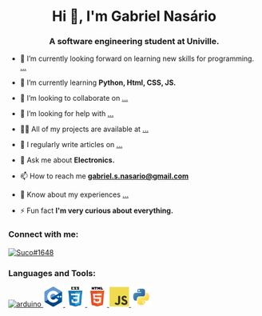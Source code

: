 <h1 align="center">Hi 👋, I'm Gabriel Nasário</h1>
<h3 align="center">A software engineering student at Univille.</h3>

- 🔭 I’m currently looking forward on learning new skills for programming. [...](...)

- 🌱 I’m currently learning **Python, Html, CSS, JS.**

- 👯 I’m looking to collaborate on [...](...)

- 🤝 I’m looking for help with [...](...)

- 👨‍💻 All of my projects are available at [...](...)

- 📝 I regularly write articles on [...](...)

- 💬 Ask me about **Electronics.**

- 📫 How to reach me **gabriel.s.nasario@gmail.com**

- 📄 Know about my experiences [...](...)

- ⚡ Fun fact **I'm very curious about everything.**

<h3 align="left">Connect with me:</h3>
<p align="left">
<a href="https://discord.gg/Suco#1648" target="blank"><img align="center" src="https://raw.githubusercontent.com/rahuldkjain/github-profile-readme-generator/master/src/images/icons/Social/discord.svg" alt="Suco#1648" height="30" width="40" /></a>
</p>

<h3 align="left">Languages and Tools:</h3>
<p align="left"> <a href="https://www.arduino.cc/" target="_blank" rel="noreferrer"> <img src="https://cdn.worldvectorlogo.com/logos/arduino-1.svg" alt="arduino" width="40" height="40"/> </a> <a href="https://www.w3schools.com/cpp/" target="_blank" rel="noreferrer"> <img src="https://raw.githubusercontent.com/devicons/devicon/master/icons/cplusplus/cplusplus-original.svg" alt="cplusplus" width="40" height="40"/> </a> <a href="https://www.w3schools.com/css/" target="_blank" rel="noreferrer"> <img src="https://raw.githubusercontent.com/devicons/devicon/master/icons/css3/css3-original-wordmark.svg" alt="css3" width="40" height="40"/> </a> <a href="https://www.w3.org/html/" target="_blank" rel="noreferrer"> <img src="https://raw.githubusercontent.com/devicons/devicon/master/icons/html5/html5-original-wordmark.svg" alt="html5" width="40" height="40"/> </a> <a href="https://developer.mozilla.org/en-US/docs/Web/JavaScript" target="_blank" rel="noreferrer"> <img src="https://raw.githubusercontent.com/devicons/devicon/master/icons/javascript/javascript-original.svg" alt="javascript" width="40" height="40"/> </a> <a href="https://www.python.org" target="_blank" rel="noreferrer"> <img src="https://raw.githubusercontent.com/devicons/devicon/master/icons/python/python-original.svg" alt="python" width="40" height="40"/> </a> </p>
